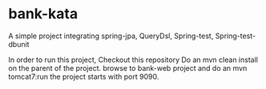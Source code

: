 # bank-kata
A simple project integrating spring-jpa, QueryDsl, Spring-test, Spring-test-dbunit

In order to run this project, 
   Checkout this repository 
   Do an mvn clean install on the parent of the project. 
   browse to bank-web project and do an mvn tomcat7:run
   the project starts with port 9090.

